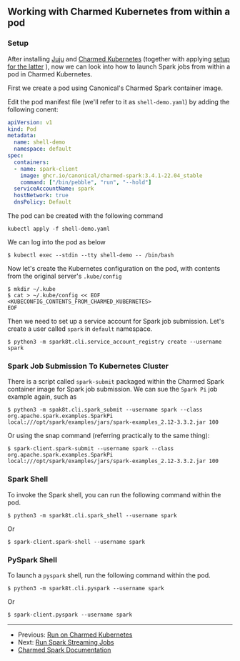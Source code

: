 ## Working with Charmed Kubernetes from within a pod

### Setup

After installing [Juju](https://juju.is/docs/olm/install-juju) and [Charmed Kubernetes](https://ubuntu.com/kubernetes/docs/install-manual) (together with applying [setup for the latter](https://ubuntu.com/kubernetes/docs/operations) ), now we can look into how to launch Spark jobs from within a pod in Charmed Kubernetes.

First  we create a pod using Canonical's Charmed Spark container image.

Edit the pod manifest file (we'll refer to it as ```shell-demo.yaml```) by adding the following conent:

```yaml
apiVersion: v1
kind: Pod
metadata:
  name: shell-demo
  namespace: default
spec:
  containers:
  - name: spark-client
    image: ghcr.io/canonical/charmed-spark:3.4.1-22.04_stable
    command: ["/bin/pebble", "run", "--hold"]
  serviceAccountName: spark
  hostNetwork: true
  dnsPolicy: Default
```

The pod can be created with the following command
```shell
kubectl apply -f shell-demo.yaml
```

We can log into the pod as below

```shell
$ kubectl exec --stdin --tty shell-demo -- /bin/bash 
```

Now let's create the Kubernetes configuration on the pod, with contents from the original server's `.kube/config` 

```shell
$ mkdir ~/.kube
$ cat > ~/.kube/config << EOF
<KUBECONFIG_CONTENTS_FROM_CHARMED_KUBERNETES>
EOF
```

Then we need to set up a service account for Spark job submission. Let's create a user called ```spark``` in ```default``` namespace.

```shell
$ python3 -m spark8t.cli.service_account_registry create --username spark
```

### Spark Job Submission To Kubernetes Cluster

There is a script called ```spark-submit``` packaged within the Charmed Spark container image for Spark job submission. We can sue the ```Spark Pi``` job example again, such as
```shell
$ python3 -m spak8t.cli.spark_submit --username spark --class org.apache.spark.examples.SparkPi local:///opt/spark/examples/jars/spark-examples_2.12-3.3.2.jar 100
```
Or using the snap command (referring practically to the same thing):
```shell
$ spark-client.spark-submit --username spark --class org.apache.spark.examples.SparkPi local:///opt/spark/examples/jars/spark-examples_2.12-3.3.2.jar 100
```

### Spark Shell

To invoke the Spark shell, you can run the following command within the pod.

```shell
$ python3 -m spark8t.cli.spark_shell --username spark
```
Or
```shell
$ spark-client.spark-shell --username spark
```

### PySpark Shell

To launch a `pyspark` shell, run the following command within the pod.

```shell
$ python3 -m spark8t.cli.pyspark --username spark
```
Or
```shell
$ spark-client.pyspark --username spark
```

***

 * Previous: [Run on Charmed Kubernetes](/t/spark-client-snap-how-to-run-on-charmed-kubernetes/8960)
 * Next: [Run Spark Streaming Jobs](/t/charmed-spark-how-to-run-a-spark-streaming-job/10880) 
 * [Charmed Spark Documentation](https://discourse.charmhub.io/t/charmed-spark-documentation/8963)